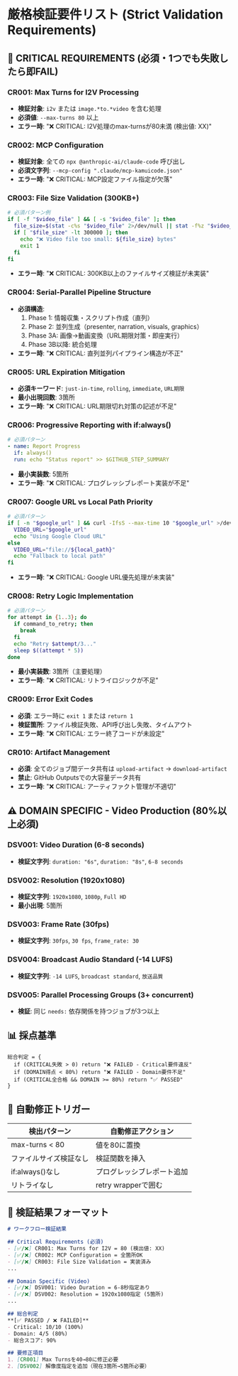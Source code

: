 # 厳格検証要件リスト (Strict Validation Requirements)

## 🚨 CRITICAL REQUIREMENTS (必須・1つでも失敗したら即FAIL)

### CR001: Max Turns for I2V Processing
- **検証対象**: `i2v` または `image.*to.*video` を含む処理
- **必須値**: `--max-turns 80` 以上
- **エラー時**: "❌ CRITICAL: I2V処理のmax-turnsが80未満 (検出値: XX)"

### CR002: MCP Configuration
- **検証対象**: 全ての `npx @anthropic-ai/claude-code` 呼び出し
- **必須文字列**: `--mcp-config ".claude/mcp-kamuicode.json"`
- **エラー時**: "❌ CRITICAL: MCP設定ファイル指定が欠落"

### CR003: File Size Validation (300KB+)
```bash
# 必須パターン例
if [ -f "$video_file" ] && [ -s "$video_file" ]; then
  file_size=$(stat -c%s "$video_file" 2>/dev/null || stat -f%z "$video_file" 2>/dev/null || echo 0)
  if [ "$file_size" -lt 300000 ]; then
    echo "❌ Video file too small: ${file_size} bytes"
    exit 1
  fi
fi
```
- **エラー時**: "❌ CRITICAL: 300KB以上のファイルサイズ検証が未実装"

### CR004: Serial-Parallel Pipeline Structure
- **必須構造**: 
  1. Phase 1: 情報収集・スクリプト作成（直列）
  2. Phase 2: 並列生成（presenter, narration, visuals, graphics）
  3. Phase 3A: 画像→動画変換（URL期限対策・即座実行）
  4. Phase 3B以降: 統合処理
- **エラー時**: "❌ CRITICAL: 直列並列パイプライン構造が不正"

### CR005: URL Expiration Mitigation
- **必須キーワード**: `just-in-time`, `rolling`, `immediate`, `URL期限`
- **最小出現回数**: 3箇所
- **エラー時**: "❌ CRITICAL: URL期限切れ対策の記述が不足"

### CR006: Progressive Reporting with if:always()
```yaml
# 必須パターン
- name: Report Progress
  if: always()
  run: echo "Status report" >> $GITHUB_STEP_SUMMARY
```
- **最小実装数**: 5箇所
- **エラー時**: "❌ CRITICAL: プログレッシブレポート実装が不足"

### CR007: Google URL vs Local Path Priority
```bash
# 必須パターン
if [ -n "$google_url" ] && curl -IfsS --max-time 10 "$google_url" >/dev/null 2>&1; then
  VIDEO_URL="$google_url"
  echo "Using Google Cloud URL"
else
  VIDEO_URL="file://${local_path}"
  echo "Fallback to local path"
fi
```
- **エラー時**: "❌ CRITICAL: Google URL優先処理が未実装"

### CR008: Retry Logic Implementation
```bash
# 必須パターン
for attempt in {1..3}; do
  if command_to_retry; then
    break
  fi
  echo "Retry $attempt/3..."
  sleep $((attempt * 5))
done
```
- **最小実装数**: 3箇所（主要処理）
- **エラー時**: "❌ CRITICAL: リトライロジックが不足"

### CR009: Error Exit Codes
- **必須**: エラー時に `exit 1` または `return 1`
- **検証箇所**: ファイル検証失敗、API呼び出し失敗、タイムアウト
- **エラー時**: "❌ CRITICAL: エラー終了コードが未設定"

### CR010: Artifact Management
- **必須**: 全てのジョブ間データ共有は `upload-artifact` → `download-artifact`
- **禁止**: GitHub Outputsでの大容量データ共有
- **エラー時**: "❌ CRITICAL: アーティファクト管理が不適切"

## ⚠️ DOMAIN SPECIFIC - Video Production (80%以上必須)

### DSV001: Video Duration (6-8 seconds)
- **検証文字列**: `duration: "6s"`, `duration: "8s"`, `6-8 seconds`

### DSV002: Resolution (1920x1080)
- **検証文字列**: `1920x1080`, `1080p`, `Full HD`
- **最小出現**: 5箇所

### DSV003: Frame Rate (30fps)
- **検証文字列**: `30fps`, `30 fps`, `frame_rate: 30`

### DSV004: Broadcast Audio Standard (-14 LUFS)
- **検証文字列**: `-14 LUFS`, `broadcast standard`, `放送品質`

### DSV005: Parallel Processing Groups (3+ concurrent)
- **検証**: 同じ `needs:` 依存関係を持つジョブが3つ以上

## 📊 採点基準

```
総合判定 = {
  if (CRITICAL失敗 > 0) return "❌ FAILED - Critical要件違反"
  if (DOMAIN得点 < 80%) return "❌ FAILED - Domain要件不足"
  if (CRITICAL全合格 && DOMAIN >= 80%) return "✅ PASSED"
}
```

## 🔧 自動修正トリガー

| 検出パターン | 自動修正アクション |
|------------|-----------------|
| max-turns < 80 | 値を80に置換 |
| ファイルサイズ検証なし | 検証関数を挿入 |
| if:always()なし | プログレッシブレポート追加 |
| リトライなし | retry wrapperで囲む |

## 📝 検証結果フォーマット

```markdown
# ワークフロー検証結果

## Critical Requirements (必須)
- [✅/❌] CR001: Max Turns for I2V = 80 (検出値: XX)
- [✅/❌] CR002: MCP Configuration = 全箇所OK
- [✅/❌] CR003: File Size Validation = 実装済み
...

## Domain Specific (Video)
- [✅/❌] DSV001: Video Duration = 6-8秒指定あり
- [✅/❌] DSV002: Resolution = 1920x1080指定 (5箇所)
...

## 総合判定
**[✅ PASSED / ❌ FAILED]**
- Critical: 10/10 (100%)
- Domain: 4/5 (80%)
- 総合スコア: 90%

## 要修正項目
1. [CR001] Max Turnsを40→80に修正必要
2. [DSV002] 解像度指定を追加（現在3箇所→5箇所必要）
```